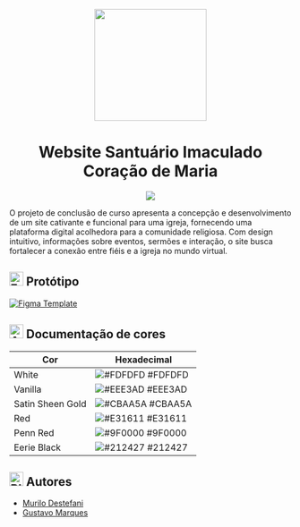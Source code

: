 <p align="center">
    <img src="https://santuario-imaculado-coracao-de-maria.netlify.app/assets/img/logo.png" width="200">
</p>

## <h1 style="text-align: center;">Website Santuário Imaculado Coração de Maria</h1>

<p align="center">
    <img src="https://api.netlify.com/api/v1/badges/2a5f0851-938f-4ebf-a4ef-13e32623cf94/deploy-status">
</p>

<p>O projeto de conclusão de curso apresenta a concepção e desenvolvimento de um site cativante e funcional para uma igreja, fornecendo uma plataforma digital acolhedora para a comunidade religiosa. Com design intuitivo, informações sobre eventos, sermões e interação, o site busca fortalecer a conexão entre fiéis e a igreja no mundo virtual.</p>

## <img src="https://raw.githubusercontent.com/Tarikul-Islam-Anik/Animated-Fluent-Emojis/master/Emojis/Activities/Framed%20Picture.png" alt="Framed Picture" width="25" height="25" /> Protótipo

[![Figma Template](https://img.shields.io/badge/Figma%20Template-FDFDFD?style=for-the-badge&logo=figma)](https://www.figma.com/file/2Z26NyHVj4dba3JmwEageA/Santu%C3%A1rio-Imaculado-Cora%C3%A7%C3%A3o-de-Maria?type=design&node-id=2%3A6&mode=design&t=74g6IVMWPuJjryTU-1)


## <img src="https://raw.githubusercontent.com/Tarikul-Islam-Anik/Animated-Fluent-Emojis/master/Emojis/Activities/Artist%20Palette.png" alt="Artist Palette" width="25" height="25" /> Documentação de cores

| Cor               | Hexadecimal                                                |
| ----------------- | ---------------------------------------------------------------- |
| White       | ![#FDFDFD](https://via.placeholder.com/10/fdfdfd?text=+) #FDFDFD |
| Vanilla       | ![#EEE3AD](https://via.placeholder.com/10/eee3ad?text=+) #EEE3AD |
| Satin Sheen Gold       | ![#CBAA5A](https://via.placeholder.com/10/cbaa5a?text=+) #CBAA5A |
| Red       | ![#E31611](https://via.placeholder.com/10/e31611?text=+) #E31611 |
| Penn Red       | ![#9F0000](https://via.placeholder.com/10/9f0000?text=+) #9F0000 |
| Eerie Black       | ![#212427](https://via.placeholder.com/10/212427?text=+) #212427 |



## <img src="https://raw.githubusercontent.com/Tarikul-Islam-Anik/Animated-Fluent-Emojis/master/Emojis/Objects/Black%20Nib.png" alt="Black Nib" width="25" height="25" /> Autores

- [Murilo Destefani](https://github.com/murilodestefani)
- [Gustavo Marques](https://github.com/GustavoMarquess)

